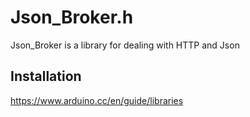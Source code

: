 # Json_Broker.h

Json_Broker is a library for dealing with HTTP and Json 

## Installation

https://www.arduino.cc/en/guide/libraries

 
